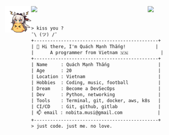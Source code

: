 <div>

 <!-- Cover image on the right -->
  <img src="https://raw.githubusercontent.com/aswinop/aswinop/main/asserts/cover.png" width="25%" align="right" />

  <!-- Anime GIF on the left -->
  <img src="https://raw.githubusercontent.com/aswinop/aswinop/main/asserts/anime.gif" height="70" align="left" />

  <!-- Introduction -->
  <img src="https://readme-typing-svg.demolab.com?font=JetBrains+Mono&weight=600&size=50&duration=3000&pause=1000&color=F38BA8&center=true&vCenter=true&multiline=true&repeat=false&random=false&width=1300&height=140&lines=Hello%2C+I'm+Kattsu." width="70%" />
  <br><br>
</div>

```text
> kiss you ?
¯\ (ツ) /¯
+----------------------------------------------+
| 👋 Hi there, I'm Quách Mạnh Thắng!           |
|      A programmer from Vietnam 🇻🇳            |
+----------------------------------------------+
| Name     : Quách Mạnh Thắng                  |
| Age      : 20                                |
| Location : Vietnam                           |
| Hobbies  : Coding, music, football           |
| Dream    : Become a DevSecOps                |
| Dev      : Python, networking                |
| Tools    : Terminal, git, docker, aws, k8s   |
| CI/CD    : Git, github, gitlab               |
| 📫 email : nobita.musi@gmail.com             |
+----------------------------------------------+
> just code. just me. no love.
```
